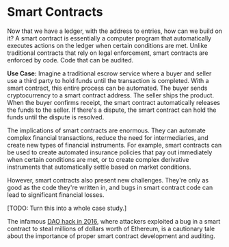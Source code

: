 # Smart Contracts

Now that we have a ledger, with the address to entries, how can we build on it? A smart contract is essentially a computer program that automatically executes actions on the ledger when certain conditions are met. Unlike traditional contracts that rely on legal enforcement, smart contracts are enforced by code. Code that can be audited.

**Use Case:** Imagine a traditional escrow service where a buyer and seller use a third party to hold funds until the transaction is completed. With a smart contract, this entire process can be automated. The buyer sends cryptocurrency to a smart contract address. The seller ships the product. When the buyer confirms receipt, the smart contract automatically releases the funds to the seller. If there's a dispute, the smart contract can hold the funds until the dispute is resolved.

The implications of smart contracts are enormous. They can automate complex financial transactions, reduce the need for intermediaries, and create new types of financial instruments. For example, smart contracts can be used to create automated insurance policies that pay out immediately when certain conditions are met, or to create complex derivative instruments that automatically settle based on market conditions.

However, smart contracts also present new challenges. They're only as good as the code they're written in, and bugs in smart contract code can lead to significant financial losses. 

[TODO: Turn this into a whole case study.]

The infamous [DAO hack in 2016](https://www.coindesk.com/consensus-magazine/2023/05/09/coindesk-turns-10-how-the-dao-hack-changed-ethereum-and-crypto), where attackers exploited a bug in a smart contract to steal millions of dollars worth of Ethereum, is a cautionary tale about the importance of proper smart contract development and auditing.
